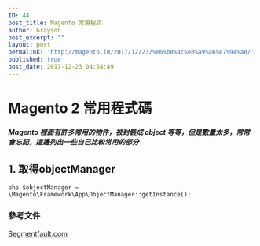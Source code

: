 ```yaml
---
ID: 44
post_title: Magento 常用程式
author: Grayson
post_excerpt: ""
layout: post
permalink: 'http://magento.im/2017/12/23/%e6%b8%ac%e8%a9%a6%e7%94%a8/'
published: true
post_date: 2017-12-23 04:54:49
---
```

# Magento 2 常用程式碼

##### Magento 裡面有許多常用的物件，被封裝成 *object* 等等，但是數量太多，常常會忘記，這邊列出一些自己比較常用的部分

## 1\. 取得objectManager

`php
$objectManager = \Magento\Framework\App\ObjectManager::getInstance();`

### 參考文件

[Segmentfault.com][1]

 [1]: https://segmentfault.com/a/1190000005154774#articleHeader31